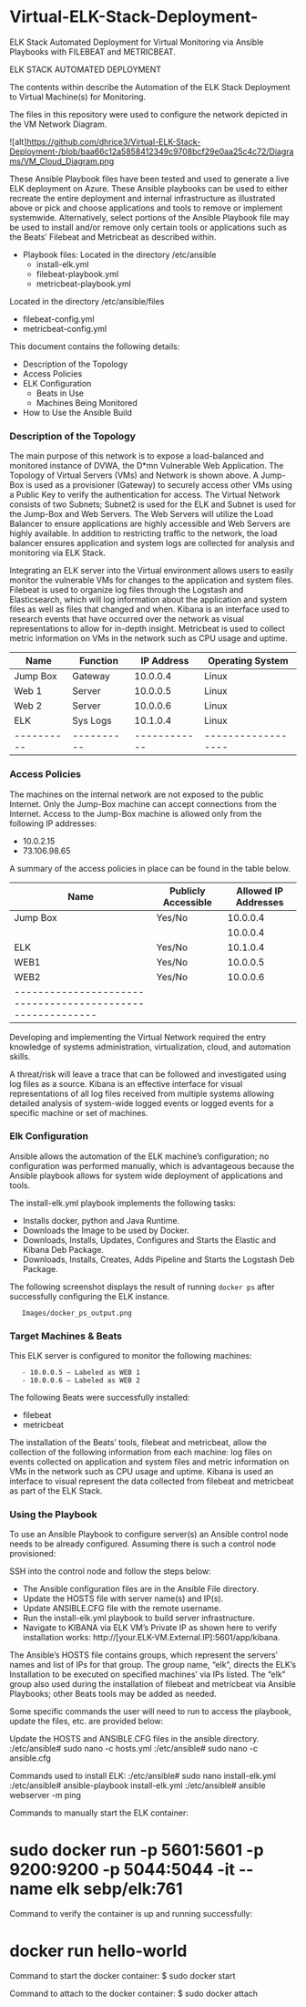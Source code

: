 # Virtual-ELK-Stack-Deployment-
ELK Stack Automated Deployment for Virtual Monitoring via Ansible Playbooks with FILEBEAT and METRICBEAT. 

ELK STACK AUTOMATED DEPLOYMENT

The contents within describe the Automation of the ELK Stack Deployment to Virtual Machine(s) for Monitoring.

The files in this repository were used to configure the network depicted in the VM Network Diagram.


![alt]https://github.com/dhrice3/Virtual-ELK-Stack-Deployment-/blob/baa66c12a5858412349c9708bcf29e0aa25c4c72/Diagrams/VM_Cloud_Diagram.png

These Ansible Playbook files have been tested and used to generate a live ELK deployment on Azure. These Ansible playbooks can be used to either recreate the entire deployment and internal infrastructure as illustrated above or pick and choose applications and tools to remove or implement systemwide. Alternatively, select portions of the Ansible Playbook file may be used to install and/or remove only certain tools or applications such as the Beats’ Filebeat and Metricbeat as described within.

- Playbook files:
Located in the directory /etc/ansible 
  - install-elk.yml
  - filebeat-playbook.yml
  - metricbeat-playbook.yml

Located in the directory /etc/ansible/files
  - filebeat-config.yml
  - metricbeat-config.yml

This document contains the following details:
- Description of the Topology
- Access Policies
- ELK Configuration
  - Beats in Use
  - Machines Being Monitored
- How to Use the Ansible Build


### Description of the Topology

The main purpose of this network is to expose a load-balanced and monitored instance of DVWA, the D*mn Vulnerable Web Application. The Topology of Virtual Servers (VMs) and Network is shown above. A Jump-Box is used as a provisioner (Gateway) to securely access other VMs using a Public Key to verify the authentication for access. The Virtual Network consists of two Subnets; Subnet2 is used for the ELK and Subnet is used for the Jump-Box and Web Servers. The Web Servers will utilize the Load Balancer to ensure applications are highly accessible and Web Servers are highly available. In addition to restricting traffic to the network, the load balancer ensures application and system logs are collected for analysis and monitoring via ELK Stack.

Integrating an ELK server into the Virtual environment allows users to easily monitor the vulnerable VMs for changes to the application and system files. Filebeat is used to organize log files through the Logstash and Elasticsearch, which will log information about the application and system files as well as files that changed and when. Kibana is an interface used to research events that have occurred over the network as visual representations to allow for in-depth insight. Metricbeat is used to collect metric information on VMs in the network such as CPU usage and uptime.  

| Name     | Function | IP Address | Operating System |
|----------|----------|------------|------------------|
| Jump Box | Gateway  | 10.0.0.4   | Linux            |
| Web 1    | Server   | 10.0.0.5   | Linux            |
| Web 2    | Server   | 10.0.0.6   | Linux            |
| ELK      | Sys Logs | 10.1.0.4   | Linux            |
|----------|----------|------------|------------------|


### Access Policies

The machines on the internal network are not exposed to the public Internet. Only the Jump-Box machine can accept connections from the Internet. Access to the Jump-Box machine is allowed only from the following IP addresses:

- 10.0.2.15
- 73.106.98.65

A summary of the access policies in place can be found in the table below.

| Name     | Publicly Accessible | Allowed IP Addresses    |
|----------|---------------------|-------------------------|
| Jump Box | Yes/No              | 10.0.0.4 | 73.106.98.65 |
|          |                     | 10.0.0.4 | 10.0.2.15    |
| ELK      | Yes/No              | 10.1.0.4 | 10.0.0.4     |
| WEB1     | Yes/No              | 10.0.0.5 | 20.28.147.167|
| WEB2     | Yes/No              | 10.0.0.6 | 20.28.147.167|
|----------------------------------------------------------|
Developing and implementing the Virtual Network required the entry knowledge of systems administration, virtualization, cloud, and automation skills.

A threat/risk will leave a trace that can be followed and investigated using log files as a source. Kibana is an effective interface for visual representations of all log files received from multiple systems allowing detailed analysis of system-wide logged events or logged events for a specific machine or set of machines.


### Elk Configuration

Ansible allows the automation of the ELK machine’s configuration; no configuration was performed manually, which is advantageous because the Ansible playbook allows for system wide deployment of applications and tools. 

The install-elk.yml playbook implements the following tasks:
- Installs docker, python and Java Runtime.
- Downloads the Image to be used by Docker.
- Downloads, Installs, Updates, Configures and Starts the Elastic and Kibana Deb Package.
- Downloads, Installs, Creates, Adds Pipeline and Starts the Logstash Deb Package.

The following screenshot displays the result of running `docker ps` after successfully configuring the ELK instance.

       
       Images/docker_ps_output.png


### Target Machines & Beats

This ELK server is configured to monitor the following machines:

       - 10.0.0.5 – Labeled as WEB 1
       - 10.0.0.6 – Labeled as WEB 2


The following Beats were successfully installed: 
- filebeat
- metricbeat

The installation of the Beats’ tools, filebeat and metricbeat, allow the collection of the following information from each machine: log files on events collected on application and system files and metric information on VMs in the network such as CPU usage and uptime. Kibana is used an interface to visual represent the data collected from filebeat and metricbeat as part of the ELK Stack.


### Using the Playbook

To use an Ansible Playbook to configure server(s) an Ansible control node needs to be already configured. Assuming there is such a control node provisioned: 

SSH into the control node and follow the steps below:
- The Ansible configuration files are in the Ansible File directory.
- Update the HOSTS file with server name(s) and IP(s).
- Update ANSIBLE.CFG file with the remote username. 
- Run the install-elk.yml playbook to build server infrastructure.
- Navigate to KIBANA via ELK VM’s Private IP as shown here to verify 
  installation works: http://[your.ELK-VM.External.IP]:5601/app/kibana.

The Ansible’s HOSTS file contains groups, which represent the servers’ names and list of IPs for that group. The group name, “elk”, directs the ELK’s Installation to be executed on specified machines’ via IPs listed. The “elk” group also used during the installation of filebeat and metricbeat via Ansible Playbooks; other Beats tools may be added as needed.

Some specific commands the user will need to run to access the playbook, update the files, etc. are provided below:

Update the HOSTS and ANSIBLE.CFG files in the ansible directory.
       :/etc/ansible# sudo nano -c hosts.yml 
       :/etc/ansible# sudo nano -c ansible.cfg
       
Commands used to install ELK:
       :/etc/ansible# sudo nano install-elk.yml 
       :/etc/ansible# ansible-playbook install-elk.yml 
       :/etc/ansible# ansible webserver -m ping      

Commands to manually start the ELK container:
# sudo docker run -p 5601:5601 -p 9200:9200 -p 5044:5044 -it --name elk sebp/elk:761

Command to verify the container is up and running successfully:
# docker run hello-world

Command to start the docker container:
$ sudo docker start <container name>

Command to attach to the docker container:
$ sudo docker attach <container name>

